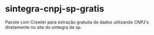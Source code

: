 # sintegra-cnpj-sp-gratis
Pacote com Crawler para extração gratuita de dados utilizando CNPJ's diretamente no site do sintegra de sp.
